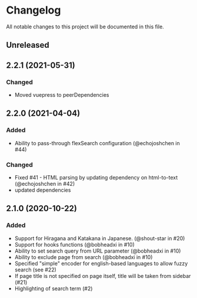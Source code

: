 # Changelog

All notable changes to this project will be documented in this file.

## Unreleased

## 2.2.1 (2021-05-31)

### Changed

- Moved vuepress to peerDependencies

## 2.2.0 (2021-04-04)

### Added

- Ability to pass-through flexSearch configuration (@echojoshchen in #44)

### Changed

- Fixed #41 - HTML parsing by updating dependency on html-to-text (@echojoshchen in #42)
- updated dependencies

## 2.1.0 (2020-10-22)

### Added

- Support for Hiragana and Katakana in Japanese. (@shout-star in #20)
- Support for hooks functions (@bobheadxi in #10)
- Ability to set search query from URL parameter (@bobheadxi in #10)
- Ability to exclude page from search (@bobheadxi in #10)
- Specified "simple" encoder for english-based languages to allow fuzzy search (see #22)
- If page title is not specified on page itself, title will be taken from sidebar (#21)
- Highlighting of search term (#2)
